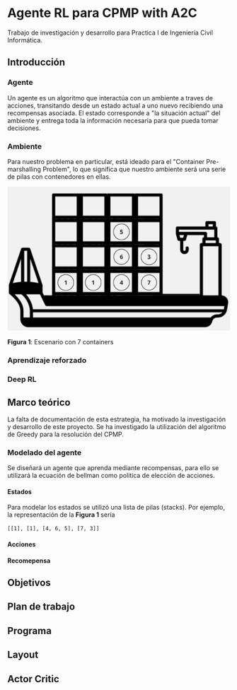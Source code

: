 # Agente RL para CPMP with A2C

Trabajo de investigación y desarrollo para Practica I de Ingeniería Civil Informática.

## Introducción


### Agente 
Un agente es un algoritmo que interactúa con un ambiente a traves de acciones, transitando desde un estado actual a uno nuevo recibiendo una recompensas asociada.
El estado corresponde a "la situación actual" del ambiente y entrega toda la información necesaria para que pueda tomar decisiones.

### Ambiente
Para nuestro problema en particular, está ideado para el "Container Pre-marshalling Problem", lo que significa que nuestro ambiente será una serie de pilas con contenedores en ellas.

![Figura 1: Escenario con 7 containers](img/fig1.png)

**Figura 1**: Escenario con 7 containers

### Aprendizaje reforzado

### Deep RL

## Marco teórico
La falta de documentación de esta estrategia, ha motivado la investigación y desarrollo de este proyecto. Se ha investigado la utilización del algoritmo de Greedy para la resolución del CPMP.

### Modelado del agente
Se diseñará un agente que aprenda mediante recompensas, para ello se utilizará
la ecuación de bellman como politica de elección de acciones.

#### Estados
Para modelar los estados se utilizó una lista de pilas (stacks). Por ejemplo, la representación de la **Figura 1** sería

    [[1], [1], [4, 6, 5], [7, 3]]

#### Acciones


#### Recomepensa
 


## Objetivos

## Plan de trabajo

## Programa

## Layout

## Actor Critic
